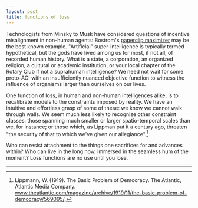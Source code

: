 ```yaml
---
layout: post
title: functions of loss
---
```


Technologists from Minsky to Musk have considered questions of incentive misalignment in non-human agents: Bostrom's [paperclip maximizer](https://nickbostrom.com/ethics/ai.html) may be the best known example. "Artificial" super-intelligence is typically termed hypothetical, but the gods have lived among us for most, if not all, of recorded human history. What is a state, a corporation, an organized religion, a cultural or academic institution, or your local chapter of the Rotary Club if not a suprahuman intelligence? We need not wait for some proto-AGI with an insufficiently nuanced objective function to witness the influence of organisms larger than ourselves on our lives.

One function of loss, in human and non-human intelligences alike, is to recalibrate models to the constraints imposed by reality. We have an intuitive and effortless grasp of some of these: we know we cannot walk through walls. We seem much less likely to recognize other constraint classes: those spanning much smaller or larger spatio-temporal scales than we, for instance; or those which, as Lippman put it a century ago, threaten "the security of that to which we've given our allegiance".[^1]

Who can resist attachment to the things one sacrifices for and advances within? Who can live in the long now, immersed in the seamless hum of the moment? Loss functions are no use until you lose.

---

[^1]: Lippmann, W. (1919). The Basic Problem of Democracy. The Atlantic, Atlantic Media Company. <a href="www.theatlantic.com/magazine/archive/1919/11/the-basic-problem-of-democracy/569095/">www.theatlantic.com/magazine/archive/1919/11/the-basic-problem-of-democracy/569095/</a>. 
